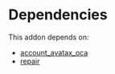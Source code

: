 # Dependencies

This addon depends on:

- [account_avatax_oca](../../../../odoo-bringout-oca-account-fiscal-rule-account_avatax_oca)
- [repair](../../../../../oca-ocb-core/odoo-bringout-oca-ocb-repair)
